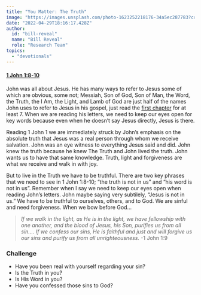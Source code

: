 ```yaml
---
title: "You Matter: The Truth"
image: "https://images.unsplash.com/photo-1623252218176-34a5ec287783?crop=entropy&cs=srgb&fm=jpg&ixid=Mnw5NjYxfDB8MXxzZWFyY2h8MTB8fFRydXRofGVufDB8fHx8MTYxODIzNjM3Mw&ixlib=rb-1.2.1&q=85"
date: "2022-04-29T18:16:17.428Z"
author:
  id: "bill-reveal"
  name: "Bill Reveal"
  role: "Research Team"
topics:
  - "devotionals"
---
```

#### [1 John 1:8-10][1jn]

John was all about Jesus. He has many ways to refer to Jesus some of which are obvious, some not; Messiah, Son of God, Son of Man, the Word, the Truth, the I Am, the Light, and Lamb of God are just half of the names John uses to refer to Jesus in his gospel, just read the [first chapter][jn1] for at least 7. When we are reading his letters, we need to keep our eyes open for key words because even when he doesn’t say Jesus directly, Jesus is there.

Reading 1 John 1 we are immediately struck by John’s emphasis on the absolute truth that Jesus was a real person through whom we receive salvation. John was an eye witness to everything Jesus said and did. John knew the truth because he knew The Truth and John lived the truth. John wants us to have that same knowledge. Truth, light and forgiveness are what we receive and walk in with joy.

But to live in the Truth we have to be truthful. There are two key phrases that we need to see in 1 John 1:8-10; “the truth is not in us” and “his word is not in us”. Remember when I say we need to keep our eyes open when reading John’s letters. John maybe saying very subtilely, “Jesus is not in us.” We have to be truthful to ourselves, others, and to God. We are sinful and need forgiveness. When we bow before God...

> _If we walk in the light, as He is in the light, we have fellowship with one another, and the blood of Jesus, his Son, purifies us from all sin.... If we confess our sins, He is faithful and just and will forgive us our sins and purify us from all unrighteousness._ -1 John 1:9

### Challenge
- Have you been real with yourself regarding your sin?
- Is the Truth in you?
- Is His Word in you?
- Have you confessed those sins to God?

[1jn]: https://biblehub.com/1_john/1.htm
[jn1]: https://biblehub.com/john/1.htm

